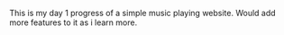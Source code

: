 This is my day 1 progress of a simple music playing website.
Would add more features to it as i learn more.
